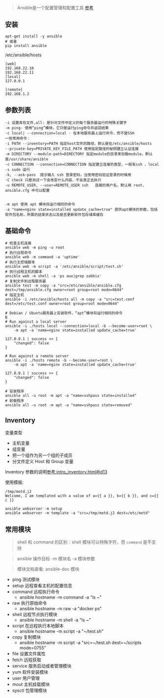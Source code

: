 > Ansible是一个配置管理和配置工具
> [参考](https://ansible-tran.readthedocs.io/en/latest/docs/intro_inventory.html#id13)

安装
---

    apt-get install -y ansible
    # 或者
    pip install ansible

/etc/ansible/hosts

    [web]
    192.168.22.10
    192.168.22.11
    [local]
    127.0.0.1

    [remote]
    192.168.1.2

参数列表
---

    -i 设置库存文件,all: 是针对文件中定义的每个服务器运行的特殊关键字
    -m ping- 使用“ping”模块，它只是运行ping命令并返回结果
    -c local| --connection=local - 在本地服务器上运行命令，而不是SSH
    一些常用命令：
    -i PATH --inventory=PATH 指定host文件的路径，默认是在/etc/ansible/hosts
    --private-key=PRIVATE_KEY_FILE_PATH 使用指定路径的秘钥建立认证连接
    -m DIRECTORY --module-path=DIRECTORY 指定module的目录来加载module，默认是/usr/share/ansible
    -c CONNECTION --connection=CONNECTION 指定建立连接的类型，一般有ssh ，local
    -s sudo 运行
    -k, --ask-pass  提示输入 ssh 登录密码，当使用密码验证登录的时候用 
    -C check 只是测试一下会改变什么内容，不会真正去执行
    -u REMOTE_USER, --user=REMOTE_USER ssh   连接的用户名，默认用 root，ansible.cfg 中可以配置

    
    -m apt 使用 apt 模块将运行相同的命令
    -a "name=nginx state=installed update_cache=true" 提供apt模块的参数，包括软件包名称，所需的结束状态以及是否更新软件包存储库缓存




基础命令
---

    # 检查主机连接
    ansible web -m ping -u root
    # 执行远程命令
    ansible web -m command -a 'uptime'
    # 执行主控端脚本
    ansible web -m script -a '/etc/ansible/script/test.sh'
    # 执行远程主机的脚本
    ansible web -m shell -a 'ps aux|grep zabbix'
    # 复制文件到远程服务器
    ansible test -m copy -a "src=/etc/ansible/ansible.cfg dest=/tmp/ansible.cfg owner=root group=root mode=0644"
    # 指定主机
    ansible -i /etc/ansible/hosts all -m copy -a "src=test.conf dest=/etc/test.conf owner=root group=root mode=0644"

    # Debian / Ubuntu服务器上安装软件，“apt”模块将运行相同的命令
    B
    # Run against a local server
    ansible -i ./hosts local --connection=local -b --become-user=root \
        -m apt -a 'name=nginx state=installed update_cache=true'

    127.0.0.1 | success >> {
        "changed": false
    }

    # Run against a remote server
    ansible -i ./hosts remote -b --become-user=root \
        -m apt -a 'name=nginx state=installed update_cache=true'

    127.0.0.1 | success >> {
        "changed": false
    }
    
    # 安装程序
    ansible all -u root -m apt -a "name=sshpass state=installed"
    # 卸载程序
    ansible all -u root -m apt -a "name=sshpass state=removed"


Inventory
---
变量类型
- 主机变量
- 组变量
- 把一个组作为另一个组的子成员
- 分文件定义 Host 和 Group 变量

Inventory 参数的说明[参考:intro_inventory.html#id13](https://ansible-tran.readthedocs.io/en/latest/docs/intro_inventory.html#id13)

使用模板:

    /tmp/motd.j2
    Welcome, I am templated with a value of a={{ a }}, b={{ b }}, and c={{ c }}

    ansible webserver -m setup
    ansible webserver -m template -a "src=/tmp/motd.j2 dest=/etc/motd"

常用模块
---
> shell 和 command 的区别：shell 模块可以特殊字符，而 `command` 是不支持

> ansible 操作目标 -m 模块名 -a 模块参数

> 模块文档查看: ansible-doc 模块

* ping 测试模块
* setup  远程查看主机的配置信息
* command 远程执行命令
    * ansible hostname -m command -a "ls ~"
* raw 执行原始命令
    * ansible hostname -m raw -a "docker ps"   
* shell 远程节点执行模块
    * ansible hostname -m shell -a "ls ~"
* script 在远程执行本地脚本
    * ansible hostname -m script -a "~/test.sh"
* copy 复制模块
    * ansible hostname -m script -a "src=~/test.sh dest=~/scripts mode=0755"
* file 设置文件属性
* fetch 远程获取
* service 服务启动或者管理模块
* yum 软件安装模块
* user 用户管理
* mout 主机挂载模块
* sysctl 包管理模块